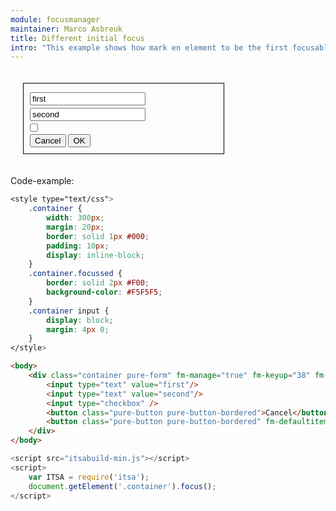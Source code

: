 ```yaml
---
module: focusmanager
maintainer: Marco Asbreuk
title: Different initial focus
intro: "This example shows how mark en element to be the first focusable item, which is the OK-button."
---
```


<style type="text/css">
    .container {
        width: 300px;
        margin: 20px;
        border: solid 1px #000;
        padding: 10px;
        display: inline-block;
    }
    .container.focussed {
        border: solid 2px #F00;
        background-color: #F5F5F5;
    }
    .container input {
        display: block;
        margin: 4px 0;
    }
    .body-content.module p.spaced {
        margin-top: 4em;
    }
</style>

<div class="container pure-form" fm-manage="true">
    <input type="text" value="first"/>
    <input type="text" value="second"/>
    <input type="checkbox" />
    <button class="pure-button pure-button-bordered">Cancel</button>
    <button class="pure-button pure-button-bordered" fm-defaultitem="true">OK</button>
</div>

<p class="spaced">Code-example:</p>

```css
<style type="text/css">
    .container {
        width: 300px;
        margin: 20px;
        border: solid 1px #000;
        padding: 10px;
        display: inline-block;
    }
    .container.focussed {
        border: solid 2px #F00;
        background-color: #F5F5F5;
    }
    .container input {
        display: block;
        margin: 4px 0;
    }
</style>
```

```html
<body>
    <div class="container pure-form" fm-manage="true" fm-keyup="38" fm-keydown="40">
        <input type="text" value="first"/>
        <input type="text" value="second"/>
        <input type="checkbox" />
        <button class="pure-button pure-button-bordered">Cancel</button>
        <button class="pure-button pure-button-bordered" fm-defaultitem="true">OK</button>
    </div>
</body>
```

```js
<script src="itsabuild-min.js"></script>
<script>
    var ITSA = require('itsa');
    document.getElement('.container').focus();
</script>
```

<script src="../../dist/itsabuild-min.js"></script>
<script>
    var ITSA = require('itsa');
    document.getElement('.container').focus();
</script>
